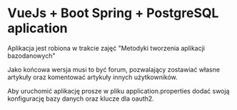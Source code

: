 # VueJs + Boot Spring + PostgreSQL aplication

Aplikacja jest robiona w trakcie zajęć "Metodyki tworzenia aplikacji bazodanowych"

Jako końcowa wersja musi to być forum, pozwalający zostawiać własne artykuły oraz komentować artykuły innych użytkowników.

Aby uruchomić aplikację prosze w pliku application.properties dodać swoją konfigurację bazy danych oraz klucze dla oauth2.
